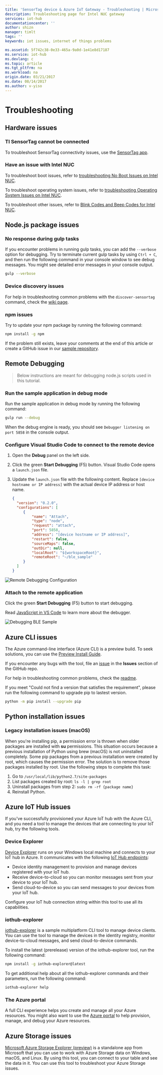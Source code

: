 ```yaml
---
title: 'SensorTag device & Azure IoT Gateway - Troubleshooting | Microsoft Docs'
description: Troubleshooting page for Intel NUC gateway
services: iot-hub
documentationcenter: ''
author: shizn
manager: timlt
tags: ''
keywords: iot issues, internet of things problems

ms.assetid: 5f742c38-0e33-465a-9a0d-1e41e8d17187
ms.service: iot-hub
ms.devlang: c
ms.topic: article
ms.tgt_pltfrm: na
ms.workload: na
origin.date: 03/21/2017
ms.date: 08/14/2017
ms.author: v-yiso
---
```


# Troubleshooting

## Hardware issues

### TI SensorTag cannot be connected

To troubleshoot SensorTag connectivity issues, use the [SensorTag app](http://processors.wiki.ti.com/index.php/SensorTag_User_Guide#SensorTag_App_user_guide).

### Have an issue with Intel NUC

To troubleshoot boot issues, refer to [troubleshooting No Boot Issues on Intel NUC](http://www.intel.com/content/www/us/en/support/boards-and-kits/000005845.html).

To troubleshoot operating system issues, refer to [troubleshooting Operating System Issues on Intel NUC](http://www.intel.com/content/www/us/en/support/boards-and-kits/000006018.html).

To troubleshoot other issues, refer to [Blink Codes and Beep Codes for Intel NUC](http://www.intel.com/content/www/us/en/support/boards-and-kits/intel-nuc-boards/000005854.html).

## Node.js package issues

### No response during gulp tasks

If you encounter problems in running gulp tasks, you can add the `--verbose` option for debugging. Try to terminate current gulp tasks by using `Ctrl + C`, and then run the following command in your console window to see debug messages. You might see detailed error messages in your console output.

```bash
gulp --verbose
```

### Device discovery issues

For help in troubleshooting common problems with the `discover-sensortag` command, check the [wiki page](https://wiki.archlinux.org/index.php/bluetooth#Bluetoothctl).

### npm issues

Try to update your npm package by running the following command:

```bash
npm install -g npm
```

If the problem still exists, leave your comments at the end of this article or create a GitHub issue in our [sample repository](https://github.com/azure-samples/iot-hub-c-intel-nuc-gateway-getting-started).

## Remote Debugging
> Below instructions are meant for debugging node.js scripts used in this tutorial.
### Run the sample application in debug mode

Run the sample application in debug mode by running the following command:

```bash
gulp run --debug
```

When the debug engine is ready, you should see `Debugger listening on port 5858` in the console output.

### Configure Visual Studio Code to connect to the remote device

1. Open the **Debug** panel on the left side.
2. Click the green **Start Debugging** (F5) button. Visual Studio Code opens a `launch.json` file.
3. Update the `launch.json` file with the following content. Replace `[device hostname or IP address]` with the actual device IP address or host name.

   ``` json
   {
     "version": "0.2.0",
     "configurations": [
        {
            "name": "Attach",
            "type": "node",
            "request": "attach",
            "port": 5858,
            "address": "[device hostname or IP address]",
            "restart": false,
            "sourceMaps": false,
            "outDir": null,
            "localRoot": "${workspaceRoot}",
            "remoteRoot": "~/ble_sample"
        }
     ]
   }
   ```

![Remote Debugging Configuration](./media/iot-hub-gateway-kit-lessons/troubleshooting/remote_debugging_configuration.png)

### Attach to the remote application

Click the green **Start Debugging** (F5) button to start debugging.

Read [JavaScript in VS Code](https://code.visualstudio.com/docs/languages/javascript#_debugging) to learn more about the debugger.

![Debugging BLE Sample](./media/iot-hub-gateway-kit-lessons/troubleshooting/debugging_ble_sample.png)

## Azure CLI issues

The Azure command-line interface (Azure CLI) is a preview build. To seek solutions, you can use the [Preview Install Guide](https://github.com/Azure/azure-cli/blob/master/doc/preview_install_guide.md).

If you encounter any bugs with the tool, file an [issue](https://github.com/Azure/azure-cli/issues) in the **Issues** section of the GitHub repo.

For help in troubleshooting common problems, check the [readme](https://github.com/Azure/azure-cli/blob/master/README.rst).

If you meet "Could not find a version that satisfies the requirement", please run the following command to upgrade pip to lastest version.

```bash
python -m pip install --upgrade pip
```

## Python installation issues

### Legacy installation issues (macOS)

When you're installing pip, a permission error is thrown when older packages are installed with **su** permissions. This situation occurs because a previous installation of Python using brew (macOS) is not uninstalled completely. Some pip packages from a previous installation were created by root, which causes the permission error. The solution is to remove those packages installed by root. Use the following steps to complete this task:

1. Go to `/usr/local/lib/python2.7/site-packages`
2. List packages created by root: `ls -l | grep root`
3. Uninstall packages from step 2: `sudo rm -rf {package name}`
4. Reinstall Python.

## Azure IoT Hub issues

If you've successfully provisioned your Azure IoT hub with the Azure CLI, and you need a tool to manage the devices that are connecting to your IoT hub, try the following tools.

### Device Explorer

[Device Explorer](https://github.com/Azure/azure-iot-sdk-csharp/blob/master/tools/DeviceExplorer) runs on your Windows local machine and connects to your IoT hub in Azure. It communicates with the following [IoT Hub endpoints](./iot-hub-devguide.md):

- Device identity management to provision and manage devices registered with your IoT hub.
- Receive device-to-cloud so you can monitor messages sent from your device to your IoT hub.
- Send cloud-to-device so you can send messages to your devices from your IoT hub.

Configure your IoT hub connection string within this tool to use all its capabilities.

### iothub-explorer

[iothub-explorer](https://github.com/Azure/iothub-explorer) is a sample multiplatform CLI tool to manage device clients. You can use the tool to manage the devices in the identity registry, monitor device-to-cloud messages, and send cloud-to-device commands.

To install the latest (prerelease) version of the iothub-explorer tool, run the following command:

```bash
npm install -g iothub-explorer@latest
```

To get additional help about all the iothub-explorer commands and their parameters, run the following command:

```bash
iothub-explorer help
```

### The Azure portal

A full CLI experience helps you create and manage all your Azure resources. You might also want to use the [Azure portal](../azure-portal-overview.md) to help provision, manage, and debug your Azure resources.

## Azure Storage issues

[Microsoft Azure Storage Explorer (preview)](http://storageexplorer.com/) is a standalone app from Microsoft that you can use to work with Azure Storage data on Windows, macOS, and Linux. By using this tool, you can connect to your table and see the data in it. You can use this tool to troubleshoot your Azure Storage issues.

<!--Update_Description: update meta data only-->